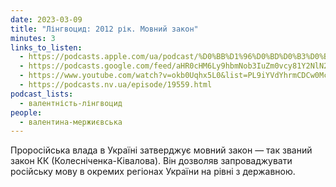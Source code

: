 ```yaml
---
date: 2023-03-09
title: "Лінгвоцид: 2012 рік. Мовний закон"
minutes: 3
links_to_listen:
  - https://podcasts.apple.com/ua/podcast/%D0%BB%D1%96%D0%BD%D0%B3%D0%B2%D0%BE%D1%86%D0%B8%D0%B4-2012-%D1%80%D1%96%D0%BA-%D0%BC%D0%BE%D0%B2%D0%BD%D0%B8%D0%B9-%D0%B7%D0%B0%D0%BA%D0%BE%D0%BD/id1581632743?i=1000603425053
  - https://podcasts.google.com/feed/aHR0cHM6Ly9hbmNob3IuZm0vcy81Y2NlN2UzOC9wb2RjYXN0L3Jzcw/episode/NWE1MjI0ODQtNzM1Yy00MTBmLTlhNTItMjM0NGEyNWYzMmQ3?sa=X&ved=0CAUQkfYCahcKEwj4wafu7JD-AhUAAAAAHQAAAAAQAQ
  - https://www.youtube.com/watch?v=okb0Uqhx5L0&list=PL9iYVdYhrmCDCw0McsTih8NNb-pgF3FFY&index=37
  - https://podcasts.nv.ua/episode/19559.html
podcast_lists:
  - валентність-лінгвоцид
people:
  - валентина-мержиєвська
---
```


Проросійська влада в Україні затверджує мовний закон — так званий закон КК
(Колесніченка-Ківалова). Він дозволяв запроваджувати російську мову в окремих
регіонах України на рівні з державною.
